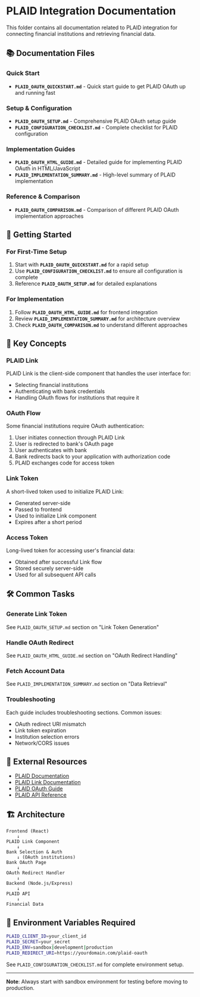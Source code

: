 # PLAID Integration Documentation

This folder contains all documentation related to PLAID integration for connecting financial institutions and retrieving financial data.

## 📚 Documentation Files

### Quick Start
- **`PLAID_OAUTH_QUICKSTART.md`** - Quick start guide to get PLAID OAuth up and running fast

### Setup & Configuration
- **`PLAID_OAUTH_SETUP.md`** - Comprehensive PLAID OAuth setup guide
- **`PLAID_CONFIGURATION_CHECKLIST.md`** - Complete checklist for PLAID configuration

### Implementation Guides
- **`PLAID_OAUTH_HTML_GUIDE.md`** - Detailed guide for implementing PLAID OAuth in HTML/JavaScript
- **`PLAID_IMPLEMENTATION_SUMMARY.md`** - High-level summary of PLAID implementation

### Reference & Comparison
- **`PLAID_OAUTH_COMPARISON.md`** - Comparison of different PLAID OAuth implementation approaches

## 🚀 Getting Started

### For First-Time Setup
1. Start with **`PLAID_OAUTH_QUICKSTART.md`** for a rapid setup
2. Use **`PLAID_CONFIGURATION_CHECKLIST.md`** to ensure all configuration is complete
3. Reference **`PLAID_OAUTH_SETUP.md`** for detailed explanations

### For Implementation
1. Follow **`PLAID_OAUTH_HTML_GUIDE.md`** for frontend integration
2. Review **`PLAID_IMPLEMENTATION_SUMMARY.md`** for architecture overview
3. Check **`PLAID_OAUTH_COMPARISON.md`** to understand different approaches

## 🔑 Key Concepts

### PLAID Link
PLAID Link is the client-side component that handles the user interface for:
- Selecting financial institutions
- Authenticating with bank credentials
- Handling OAuth flows for institutions that require it

### OAuth Flow
Some financial institutions require OAuth authentication:
1. User initiates connection through PLAID Link
2. User is redirected to bank's OAuth page
3. User authenticates with bank
4. Bank redirects back to your application with authorization code
5. PLAID exchanges code for access token

### Link Token
A short-lived token used to initialize PLAID Link:
- Generated server-side
- Passed to frontend
- Used to initialize Link component
- Expires after a short period

### Access Token
Long-lived token for accessing user's financial data:
- Obtained after successful Link flow
- Stored securely server-side
- Used for all subsequent API calls

## 🛠️ Common Tasks

### Generate Link Token
See `PLAID_OAUTH_SETUP.md` section on "Link Token Generation"

### Handle OAuth Redirect
See `PLAID_OAUTH_HTML_GUIDE.md` section on "OAuth Redirect Handling"

### Fetch Account Data
See `PLAID_IMPLEMENTATION_SUMMARY.md` section on "Data Retrieval"

### Troubleshooting
Each guide includes troubleshooting sections. Common issues:
- OAuth redirect URI mismatch
- Link token expiration
- Institution selection errors
- Network/CORS issues

## 🔗 External Resources

- [PLAID Documentation](https://plaid.com/docs/)
- [PLAID Link Documentation](https://plaid.com/docs/link/)
- [PLAID OAuth Guide](https://plaid.com/docs/link/oauth/)
- [PLAID API Reference](https://plaid.com/docs/api/)

## 🏗️ Architecture

```
Frontend (React)
    ↓
PLAID Link Component
    ↓
Bank Selection & Auth
    ↓ (OAuth institutions)
Bank OAuth Page
    ↓
OAuth Redirect Handler
    ↓
Backend (Node.js/Express)
    ↓
PLAID API
    ↓
Financial Data
```

## 📝 Environment Variables Required

```bash
PLAID_CLIENT_ID=your_client_id
PLAID_SECRET=your_secret
PLAID_ENV=sandbox|development|production
PLAID_REDIRECT_URI=https://yourdomain.com/plaid-oauth
```

See `PLAID_CONFIGURATION_CHECKLIST.md` for complete environment setup.

---

**Note**: Always start with sandbox environment for testing before moving to production.

